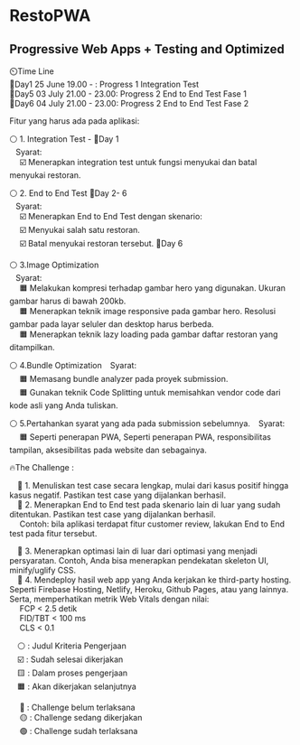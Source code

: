 # RestoPWA

## Progressive Web Apps + Testing and Optimized

⏲️Time Line  
📆Day1 25 June 19.00 - : Progress 1 Integration Test  
📆Day5 03 July 21.00 - 23.00: Progress 2 End to End Test Fase 1  
📆Day6 04 July 21.00 - 23.00: Progress 2 End to End Test Fase 2 

Fitur yang harus ada pada aplikasi:  

⚪ 1. Integration Test - 📆Day 1  
&ensp; Syarat:  
&emsp; ☑️ Menerapkan integration test untuk fungsi menyukai dan batal menyukai restoran.  

⚪ 2. End to End Test 📆Day 2- 6  
&ensp; Syarat:  
 &emsp; ☑️ Menerapkan End to End Test dengan skenario:  
 &emsp; ☑️ Menyukai salah satu restoran.  
 &emsp; ☑️ Batal menyukai restoran tersebut. 📆Day 6  

⚪ 3.Image Optimization  
&ensp; Syarat:  
&emsp; 🟧 Melakukan kompresi terhadap gambar hero yang digunakan. Ukuran gambar harus di bawah 200kb.  
&emsp; 🟧 Menerapkan teknik image responsive pada gambar hero. Resolusi gambar pada layar seluler dan desktop harus berbeda.  
&emsp; 🟧 Menerapkan teknik lazy loading pada gambar daftar restoran yang ditampilkan.

⚪ 4.Bundle Optimization
&ensp; Syarat:  
&emsp; 🟧 Memasang bundle analyzer pada proyek submission.  
&emsp; 🟧 Gunakan teknik Code Splitting untuk memisahkan vendor code dari kode asli yang Anda tuliskan.

⚪ 5.Pertahankan syarat yang ada pada submission sebelumnya.
&ensp; Syarat:  
&emsp; 🟧 Seperti penerapan PWA, Seperti penerapan PWA, responsibilitas tampilan, aksesibilitas pada website dan sebagainya.

🔥The Challenge :

&emsp;🔴 1. Menuliskan test case secara lengkap, mulai dari kasus positif hingga kasus negatif. Pastikan test case yang dijalankan berhasil.  
&emsp;🔴 2. Menerapkan End to End test pada skenario lain di luar yang sudah ditentukan. Pastikan test case yang dijalankan berhasil.  
&emsp; Contoh: bila aplikasi terdapat fitur customer review, lakukan End to End test pada fitur tersebut.

&emsp;🔴 3. Menerapkan optimasi lain di luar dari optimasi yang menjadi persyaratan. Contoh, Anda bisa menerapkan pendekatan skeleton UI, minify/uglify CSS.  
&emsp;🔴 4. Mendeploy hasil web app yang Anda kerjakan ke third-party hosting. Seperti Firebase Hosting, Netlify, Heroku, Github Pages, atau yang lainnya. Serta, memperhatikan metrik Web Vitals dengan nilai:  
&emsp; FCP < 2.5 detik  
&emsp; FID/TBT < 100 ms  
&emsp; CLS < 0.1

&emsp;⚪ : Judul Kriteria Pengerjaan  
&emsp;☑️ : Sudah selesai dikerjakan  
&emsp;🟨 : Dalam proses pengerjaan  
&emsp;🟧 : Akan dikerjakan selanjutnya

&emsp; 🔴 : Challenge belum terlaksana  
&emsp; 🟡 : Challenge sedang dikerjakan  
&emsp; 🟢 : Challenge sudah terlaksana
